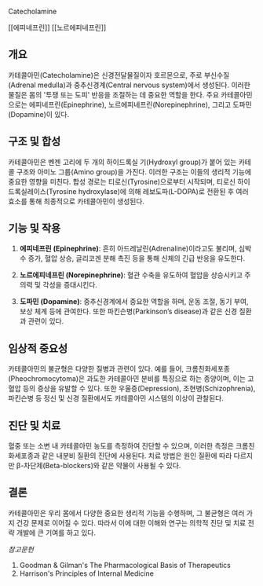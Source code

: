 Catecholamine

[[에피네프린]] [[노르에피네프린]]

## 개요
카테콜아민(Catecholamine)은 신경전달물질이자 호르몬으로, 주로 부신수질(Adrenal medulla)과 중추신경계(Central nervous system)에서 생성된다. 이러한 물질은 몸의 '투쟁 또는 도피' 반응을 조절하는 데 중요한 역할을 한다. 주요 카테콜아민으로는 에피네프린(Epinephrine), 노르에피네프린(Norepinephrine), 그리고 도파민(Dopamine)이 있다.

## 구조 및 합성
카테콜아민은 벤젠 고리에 두 개의 하이드록실 기(Hydroxyl group)가 붙어 있는 카테콜 구조와 아미노 그룹(Amino group)을 가진다. 이러한 구조는 이들의 생리적 기능에 중요한 영향을 미친다. 합성 경로는 티로신(Tyrosine)으로부터 시작되며, 티로신 하이드록실레이스(Tyrosine hydroxylase)에 의해 레보도파(L-DOPA)로 전환된 후 여러 효소를 통해 최종적으로 카테콜아민이 생성된다.

## 기능 및 작용
1. **에피네프린 (Epinephrine)**: 흔히 아드레날린(Adrenaline)이라고도 불리며, 심박수 증가, 혈압 상승, 글리코겐 분해 촉진 등을 통해 신체의 긴급 반응을 유도한다.
   
2. **노르에피네프린 (Norepinephrine)**: 혈관 수축을 유도하여 혈압을 상승시키고 주의력 및 각성을 증대시킨다.

3. **도파민 (Dopamine)**: 중추신경계에서 중요한 역할을 하며, 운동 조절, 동기 부여, 보상 체계 등에 관여한다. 또한 파킨슨병(Parkinson’s disease)과 같은 신경 질환과 관련이 있다.

## 임상적 중요성
카테콜아민의 불균형은 다양한 질병과 관련이 있다. 예를 들어, 크롬친화세포종(Pheochromocytoma)은 과도한 카테콜아민 분비를 특징으로 하는 종양이며, 이는 고혈압 등의 증상을 유발할 수 있다. 또한 우울증(Depression), 조현병(Schizophrenia), 파킨슨병 등 정신 및 신경 질환에서도 카테콜아민 시스템의 이상이 관찰된다.

## 진단 및 치료
혈중 또는 소변 내 카테콜아민 농도를 측정하여 진단할 수 있으며, 이러한 측정은 크롬친화세포종과 같은 내분비 질환의 진단에 사용된다. 치료 방법은 원인 질환에 따라 다르지만 β-차단제(Beta-blockers)와 같은 약물이 사용될 수 있다.

## 결론
카테콜아민은 우리 몸에서 다양한 중요한 생리적 기능을 수행하며, 그 불균형은 여러 가지 건강 문제로 이어질 수 있다. 따라서 이에 대한 이해와 연구는 의학적 진단 및 치료 전략 개발에 큰 기여를 하고 있다.

*참고문헌*
1. Goodman & Gilman's The Pharmacological Basis of Therapeutics
2. Harrison's Principles of Internal Medicine